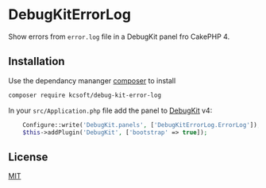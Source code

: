 # DebugKitErrorLog

Show errors from `error.log` file in a DebugKit panel fro CakePHP 4.

## Installation
Use the dependancy mananger [composer] to install

```bash
composer require kcsoft/debug-kit-error-log
```

In your `src/Application.php` file add the panel to [DebugKit] v4:

```php
    Configure::write('DebugKit.panels', ['DebugKitErrorLog.ErrorLog']);
    $this->addPlugin('DebugKit', ['bootstrap' => true]);
```

## License
[MIT]

[composer]: https://getcomposer.org/
[DebugKit]: https://github.com/cakephp/debug_kit
[mit]: https://choosealicense.com/licenses/mit/
